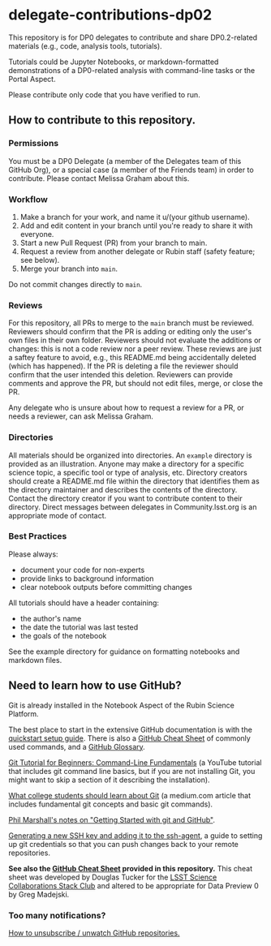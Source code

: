 # delegate-contributions-dp02
This repository is for DP0 delegates to contribute and share DP0.2-related materials (e.g., code, analysis tools, tutorials).

Tutorials could be Jupyter Notebooks, or markdown-formatted demonstrations of a DP0-related analysis with command-line tasks or the Portal Aspect.

Please contribute only code that you have verified to run.

## How to contribute to this repository.

### Permissions

You must be a DP0 Delegate (a member of the Delegates team of this GitHub Org), or a special case (a member of the Friends team) in order to contribute.
Please contact Melissa Graham about this.

### Workflow

1. Make a branch for your work, and name it u/(your github username).
2. Add and edit content in your branch until you're ready to share it with everyone.
3. Start a new Pull Request (PR) from your branch to main.
4. Request a review from another delegate or Rubin staff (safety feature; see below).
6. Merge your branch into ``main``.

Do not commit changes directly to ``main``.

### Reviews

For this repository, all PRs to merge to the ``main`` branch must be reviewed.
Reviewers should confirm that the PR is adding or editing only the user's own files in their own folder.
Reviewers should not evaluate the additions or changes: this is not a code review nor a peer review.
These reviews are just a saftey feature to avoid, e.g., this README.md being accidentally deleted (which has happened).
If the PR is deleting a file the reviewer should confirm that the user intended this deletion.
Reviewers can provide comments and approve the PR, but should not edit files, merge, or close the PR.

Any delegate who is unsure about how to request a review for a PR, or needs a reviewer, can ask Melissa Graham.

### Directories

All materials should be organized into directories.
An ``example`` directory is provided as an illustration.
Anyone may make a directory for a specific science topic, a specific tool or type of analysis, etc.
Directory creators should create a README.md file within the directory that identifies them as the directory maintainer and describes the contents of the directory.
Contact the directory creator if you want to contribute content to their directory.
Direct messages between delegates in Community.lsst.org is an appropriate mode of contact.

### Best Practices

Please always:
- document your code for non-experts
- provide links to background information
- clear notebook outputs before committing changes

All tutorials should have a header containing:
 - the author's name
 - the date the tutorial was last tested
 - the goals of the notebook

See the example directory for guidance on formatting notebooks and markdown files.

## Need to learn how to use GitHub?

Git is already installed in the Notebook Aspect of the Rubin Science Platform.

The best place to start in the extensive GitHub documentation is with the <a href="https://docs.github.com/en/get-started/quickstart/set-up-git">quickstart setup guide</a>.
There is also a <a href="https://training.github.com/downloads/github-git-cheat-sheet/">GitHub Cheat Sheet</a> of commonly used commands, and a <a href="https://docs.github.com/en/get-started/quickstart/github-glossary">GitHub Glossary</a>. 

<a href="https://www.youtube.com/watch?v=HVsySz-h9r4">Git Tutorial for Beginners: Command-Line Fundamentals</a> (a YouTube tutorial that includes git command line basics, but if you are not installing Git, you might want to skip a section of it describing the installation). 

<a href="https://medium.com/@christo8989/what-college-students-should-learn-about-git-6bbf6eaac39c">What college students should learn about Git</a> (a medium.com article that includes fundamental git concepts and basic git commands).

<a href="https://github.com/drphilmarshall/GettingStarted">Phil Marshall's notes on "Getting Started with git and GitHub"</a>.

<a href="https://docs.github.com/en/github/authenticating-to-github/connecting-to-github-with-ssh/generating-a-new-ssh-key-and-adding-it-to-the-ssh-agent">Generating a new SSH key and adding it to the ssh-agent</a>, a guide to setting up git credentials so that you can push changes back to your remote repositories.

**See also the <a href="https://github.com/rubin-dp0/delegate-contributions-dp02/blob/main/CheatSheet.txt">GitHub Cheat Sheet</a> provided in this repository.** This cheat sheet was developed by Douglas Tucker for the <a href="https://github.com/LSSTScienceCollaborations/StackClub">LSST Science Collaborations Stack Club</a> and altered to be appropriate for Data Preview 0 by Greg Madejski. 

### Too many notifications?
<a href="https://docs.github.com/en/account-and-profile/managing-subscriptions-and-notifications-on-github/managing-subscriptions-for-activity-on-github/managing-your-subscriptions#choosing-how-to-unsubscribe">How to unsubscribe / unwatch GitHub repositories.</a>
